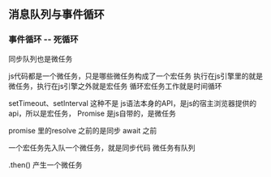 ## 消息队列与事件循环

### 事件循环 -- 死循环


同步队列也是微任务

js代码都是一个微任务，只是哪些微任务构成了一个宏任务
执行在js引擎里的就是微任务，执行在js引擎之外就是宏任务
循环宏任务工作就是时间循环

setTimeout、setInterval 这种不是 js语法本身的API，是js的宿主浏览器提供的api，所以是宏任务，
Promise 是js自带的，是微任务


promise 里的resolve 之前的是同步
await 之前 


一个宏任务先入队一个微任务，就是同步代码
微任务有队列


.then() 产生一个微任务

